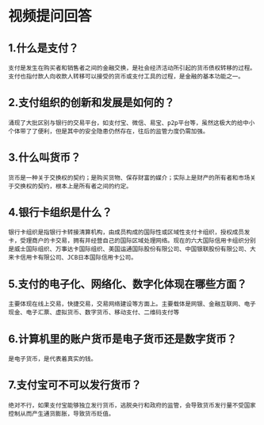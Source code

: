 # 视频提问回答
## 1.什么是支付？
    支付是发生在购买者和销售者之间的金融交换，是社会经济活动所引起的货币债权转移的过程。支付也指付款人向收款人转移可以接受的货币或支付工具的过程，是金融的基本功能之一。
## 2.支付组织的创新和发展是如何的？
    涌现了大批区别与银行的交易平台，如支付宝、微信、易宝、p2p平台等，虽然这极大的给中小个体带了了便利，但是其中的安全隐患仍然存在，往后的监管力度仍需加强。
## 3.什么叫货币？
    货币是一种关于交换权的契约；是购买货物、保存财富的媒介；实际上是财产的所有者和市场关于交换权的契约，根本上是所有者之间的约定。
## 4.银行卡组织是什么？
    银行卡组织是指银行卡转接清算机构，由成员构成的国际性或区域性支付卡组织，授权成员发卡，受理商户的卡交易，拥有并经营自己的国际区域处理网络。现在的六大国际信用卡组织分别是威士国际组织、万事达卡国际组织、美国运通国际股份有限公司、中国银联股份有限公司、大来卡信用卡有限公司、JCB日本国际信用卡公司。
## 5.支付的电子化、网络化、数字化体现在哪些方面？
    主要体现在线上交易，快捷交易，交易网络建设等方面上。主要载体是网银、金融互联网、电子现金、电子汇票、虚拟货币、数字货币、移动支付、二维码支付等
## 6.计算机里的账户货币是电子货币还是数字货币？
    是电子货币，是代表着真实的钱。
## 7.支付宝可不可以发行货币？
    绝对不行，如果支付宝能够独立发行货币，逃脱央行和政府的监管，会导致货币发行量不受国家控制从而产生通货膨胀，导致货币贬值。
 
    
  